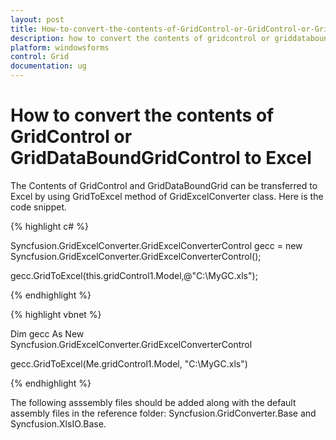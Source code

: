 ```yaml
---
layout: post
title: How-to-convert-the-contents-of-GridControl-or-GridControl-or-GridDataBoundGridControl-to-Excel | Windows Forms | Syncfusion
description: how to convert the contents of gridcontrol or griddataboundgridcontrol to excel
platform: windowsforms
control: Grid
documentation: ug
---
```


# How to convert the contents of GridControl or GridDataBoundGridControl to Excel

The Contents of GridControl and GridDataBoundGrid can be transferred to Excel by using GridToExcel method of GridExcelConverter class. Here is the code snippet.

{% highlight c# %}



Syncfusion.GridExcelConverter.GridExcelConverterControl gecc = new Syncfusion.GridExcelConverter.GridExcelConverterControl();

gecc.GridToExcel(this.gridControl1.Model,@"C:\MyGC.xls");


{% endhighlight %}

{% highlight vbnet %}



Dim gecc As New Syncfusion.GridExcelConverter.GridExcelConverterControl

gecc.GridToExcel(Me.gridControl1.Model, "C:\MyGC.xls")


{% endhighlight %}

The following asssembly files should be added along with the default assembly files in the reference folder: Syncfusion.GridConverter.Base and Syncfusion.XlsIO.Base.


